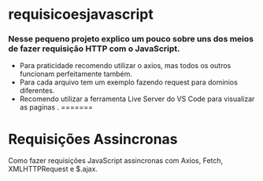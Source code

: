 # requisicoesjavascript

### Nesse pequeno projeto explico um pouco sobre uns dos meios de fazer requisição HTTP com o JavaScript.

- Para praticidade recomendo utilizar o axios, mas todos os outros funcionam perfeitamente também.
- Para cada arquivo tem um exemplo fazendo request para dominios diferentes.
- Recomendo utilizar a ferramenta Live Server do VS Code para visualizar as paginas .
=======
# Requisições Assincronas 
Como fazer requisições JavaScript assincronas com Axios, Fetch, XMLHTTPRequest e $.ajax.
